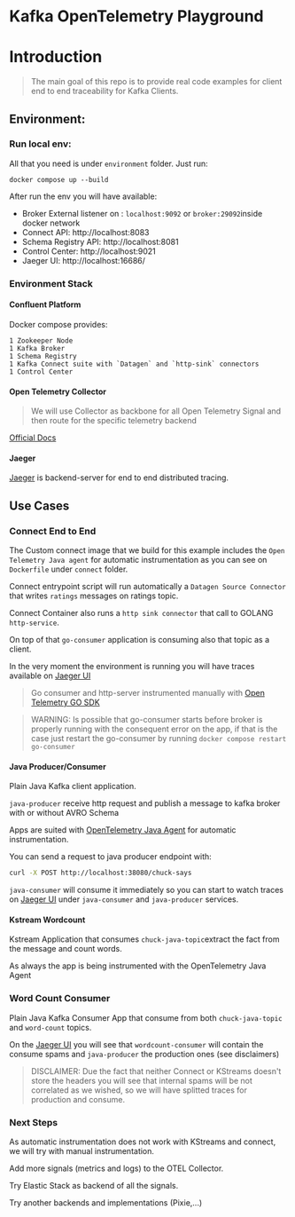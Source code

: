 # Kafka OpenTelemetry Playground

# Introduction

> The main goal of this repo is to provide real code examples for client end to end traceability for Kafka Clients.

## Environment:

### Run local env:

All that you need is under `environment` folder. Just run:

~~~shell
docker compose up --build
~~~

After run the env you will have available:

 - Broker External listener on : `localhost:9092` or `broker:29092`inside docker network
 - Connect API: http://localhost:8083
 - Schema Registry API: http://localhost:8081
 - Control Center: http://localhost:9021
 - Jaeger UI: http://localhost:16686/

### Environment Stack

#### Confluent Platform

Docker compose provides:

~~~
1 Zookeeper Node
1 Kafka Broker
1 Schema Registry
1 Kafka Connect suite with `Datagen` and `http-sink` connectors
1 Control Center  
~~~

#### Open Telemetry Collector

> We will use Collector as backbone for all Open Telemetry Signal and then route for the specific telemetry backend

[Official Docs](https://opentelemetry.io/docs/collector/)

#### Jaeger

[Jaeger](https://www.jaegertracing.io/) is backend-server for end to end distributed tracing.

## Use Cases

### Connect End to End


The Custom connect image that we build for this example includes the `Open Telemetry Java agent` for automatic instrumentation as you can see on `Dockerfile` under `connect` folder. 

Connect entrypoint script will run automatically a `Datagen Source Connector` that writes `ratings` messages on ratings topic.

Connect Container also runs a `http sink connector` that call to GOLANG  `http-service`.

On top of that `go-consumer` application is consuming also that topic as a client.

In the very moment the environment is running you will have traces available on [Jaeger UI](http://localhost:16686/)

>Go consumer and http-server instrumented manually with [Open Telemetry GO SDK](https://github.com/open-telemetry/opentelemetry-go) 

> WARNING: Is possible that go-consumer starts before broker is properly running with the consequent error on the app, if that is the case just restart the go-consumer by running `docker compose restart go-consumer`

#### Java Producer/Consumer

Plain Java Kafka client application.

`java-producer` receive http request and publish a message to kafka broker with or without AVRO Schema

Apps are suited with [OpenTelemetry Java Agent](https://github.com/open-telemetry/opentelemetry-java-instrumentation) for automatic instrumentation.

You can send a request to java producer endpoint with:

```sh
curl -X POST http://localhost:38080/chuck-says
```
`java-consumer` will consume it immediately so you can start to watch traces on [Jaeger UI](http://localhost:16686/)  under `java-consumer` and `java-producer` services. 
#### Kstream Wordcount

Kstream Application that consumes `chuck-java-topic`extract the fact from the message and count words.

As always the app is being instrumented with the OpenTelemetry Java Agent

### Word Count Consumer

Plain Java Kafka Consumer App that consume from both `chuck-java-topic` and `word-count` topics.

On the  [Jaeger UI](http://localhost:16686/) you will see that `wordcount-consumer` will contain the consume spams and `java-producer` the production ones (see disclaimers)


> DISCLAIMER: Due the fact that neither Connect or KStreams doesn't store the headers you will see that internal spams will be not correlated as we wished, so we will have splitted traces for production and consume. 

### Next Steps

As automatic instrumentation does not work with KStreams and connect, we will try with manual instrumentation. 

Add more signals (metrics and logs) to the OTEL Collector.

Try Elastic Stack as backend of all the signals.

Try another backends and implementations (Pixie,...)